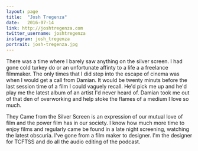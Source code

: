 ```yaml
---
layout: page
title:  "Josh Tregenza"
date:   2016-07-14
link: http://joshtregenza.com
twitter_username: joshtregenza
instagram: josh_tregenza
portrait: josh-tregenza.jpg
---
```



There was a time where I barely saw anything on the silver screen. I had gone cold turkey do or an unfortunate affinty to a life a a freelance filmmaker. The only times that I did step into the escape of cinema was when I would get a call from Damian. It would be twenty minuts before the last session time of a film I could vaguely recall. He'd pick me up and he'd play me the latest album of an artist I'd never heard of. Damian took me out of that den of overworking and help stoke the flames of a medium I love so much.

They Came from the Silver Screen is an expression of our mutual love of film and the power film has in our society. I know how much more time to enjoy films and regularly came be found in a late night screening, watching the latest obscuria. I've gone from a film maker to designer. I'm the designer for TCFTSS and do all the audio editing of the podcast.


